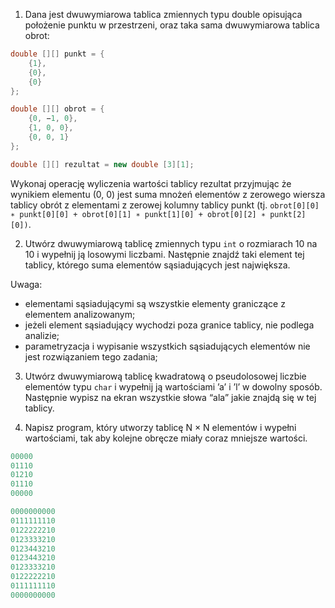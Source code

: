 1. Dana jest dwuwymiarowa tablica zmiennych typu double opisująca położenie punktu w przestrzeni, oraz taka sama dwuwymiarowa tablica obrot:

``` java
double [][] punkt = {
    {1},
    {0},
    {0}
};

double [][] obrot = {
    {0, −1, 0},
    {1, 0, 0},
    {0, 0, 1}
};

double [][] rezultat = new double [3][1];
```

Wykonaj operację wyliczenia wartości tablicy rezultat przyjmując że wynikiem elementu (0, 0) jest suma mnożeń elementów z zerowego wiersza tablicy obrót z elementami z zerowej kolumny tablicy punkt (tj. `obrot[0][0] ∗ punkt[0][0] + obrot[0][1] ∗ punkt[1][0] + obrot[0][2] ∗ punkt[2][0])`.

2. Utwórz dwuwymiarową tablicę zmiennych typu `int` o rozmiarach 10 na 10 i wypełnij ją losowymi liczbami. Następnie znajdź taki element tej tablicy, którego suma elementów sąsiadujących jest największa.

Uwaga:
* elementami sąsiadującymi są wszystkie elementy graniczące z elementem analizowanym;
* jeżeli element sąsiadujący wychodzi poza granice tablicy, nie podlega analizie;
* parametryzacja i wypisanie wszystkich sąsiadujących elementów nie jest rozwiązaniem tego zadania;

3. Utwórz dwuwymiarową tablicę kwadratową o pseudolosowej liczbie elementów typu `char` i wypełnij ją wartościami ’a’ i ’l’ w dowolny sposób. Następnie wypisz na ekran wszystkie słowa “ala” jakie znajdą się w tej tablicy.

4. Napisz program, który utworzy tablicę N × N elementów i wypełni wartościami, tak aby kolejne obręcze miały coraz mniejsze wartości.

``` java
00000
01110
01210
01110
00000

0000000000
0111111110
0122222210
0123333210
0123443210
0123443210
0123333210
0122222210
0111111110
0000000000
```